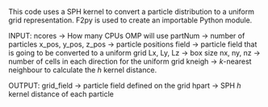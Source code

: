 This code uses a SPH kernel to convert a particle distribution to a uniform grid representation. F2py is used to create an importable Python module.

INPUT:
ncores -> How many CPUs OMP will use
partNum -> number of particles
x_pos, y_pos, z_pos -> particle positions
field -> particle field that is going to be converted to a uniform grid
Lx, Ly, Lz -> box size
nx, ny, nz -> number of cells in each direction for the uniform grid
kneigh -> $k$-nearest neighbour to calculate the $h$ kernel distance.

OUTPUT:
grid_field -> particle field defined on the grid
hpart -> SPH $h$ kernel distance of each particle

